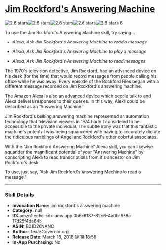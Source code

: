 # [Jim Rockford's Answering Machine](http://alexa.amazon.com/#skills/amzn1.echo-sdk-ams.app.0b6e6187-82c6-4a0b-938c-17d25f4da64b)
![2.6 stars](../../images/ic_star_black_18dp_1x.png)![2.6 stars](../../images/ic_star_black_18dp_1x.png)![2.6 stars](../../images/ic_star_half_black_18dp_1x.png)![2.6 stars](../../images/ic_star_border_black_18dp_1x.png)![2.6 stars](../../images/ic_star_border_black_18dp_1x.png) 6

To use the Jim Rockford's Answering Machine skill, try saying...

* *Alexa, Ask Jim Rockford's Answering Machine to read a message*

* *Alexa, Ask Jim Rockford's Answering Machine to play a message*

* *Alexa, Ask Jim Rockford's Answering Machine to read messages*

The 1970's television detective, Jim Rockford, had an advanced device on his desk (for the time) that would record messages from people calling his office while he was away. Every episode of the Rockford Files began with a different message recorded on Jim Rockford's answering machine.

The Amazon Alexa is also an advanced device which people talk to and Alexa delivers responses to their queries. In this way, Alexa could be described as an "Answering Machine." 

Jim Rockford's bulking answering machine represented an automation technology that television viewers in 1974 hadn't considered to be accessible to the private individual. The subtle irony was that this fantastic machine's potential was being squandered with having to accurately dictate the ridiculous ramblings of Angel and Rockford's other colorful associates.

With the "Jim Rockford Answering Machine" Alexa skill, you can likewise squander the magnificent potential of your "Answering Machine" by conscripting Alexa to read transcriptions from it's ancestor on Jim Rockford's desk. 

To use, just say, "Ask Jim Rockford's Answering Machine to read a message."

***

### Skill Details

* **Invocation Name:** jim rockford's answering machine
* **Category:** null
* **ID:** amzn1.echo-sdk-ams.app.0b6e6187-82c6-4a0b-938c-17d25f4da64b
* **ASIN:** B01D26NANC
* **Author:** TexasGovernor.org
* **Release Date:** March 16, 2016 @ 18:18:58
* **In-App Purchasing:** No
